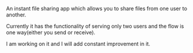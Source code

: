 An instant file sharing app which allows you to share files from one user to another.

Currently it has the functionality of serving only two users and the flow is one way(either you send or receive).

I am working on it and I will add constant improvement in it.
